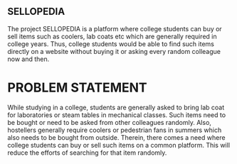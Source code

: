 ## SELLOPEDIA
The project SELLOPEDIA is a platform where college students can buy or sell items such as coolers, lab coats etc which are generally required in college years. Thus, college students would be able to find such items directly on a website without buying it or asking every random colleague now and then. 


# PROBLEM STATEMENT

While studying in a college, students are generally asked to bring lab   coat for laboratories or steam tables in mechanical classes. Such items need to be bought or need to be asked from other colleagues randomly. Also, hostellers generally require coolers or pedestrian fans in summers which also needs to be bought from outside. Therein, there comes a need where college students can buy or sell such items on a common platform. This will reduce the efforts of searching for that item randomly.

